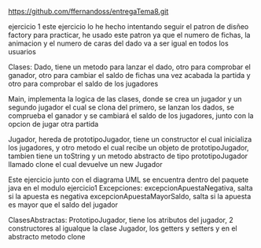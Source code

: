 https://github.com/ffernandoss/entregaTema8.git

ejercicio 1
este ejercicio lo he hecho intentando seguir el patron de disñeo factory para practicar, he usado este patron ya que el numero de fichas, la animacion y el numero de caras del dado va a ser igual en todos los usuarios

Clases:
Dado, tiene un metodo para lanzar el dado, otro para comprobar el ganador, otro para cambiar el saldo de fichas una vez acabada la partida y otro para comprobar el saldo de los jugadores

Main, implementa la logica de las clases, donde se crea un jugador y un segundo jugador el cual se clona del primero, se lanzan los dados, se comprueba el ganador y se cambiará el saldo de los jugadores, junto con la opcion de jugar otra partida

Jugador, hereda de prototipoJugador, tiene un constructor el cual inicializa los jugadores, y otro metodo el cual recibe un objeto de prototipoJugador, tambien tiene un toString y un metodo abstracto de tipo prototipoJugador llamado clone el cual devuelve un new Jugador


Este ejercicio junto con el diagrama UML se encuentra dentro del paquete java en el modulo ejercicio1
Excepciones:
excepcionApuestaNegativa, salta si la apuesta es negativa
excepcionApuestaMayorSaldo, salta si la apuesta es mayor que el saldo del jugador

ClasesAbstractas:
PrototipoJugador, tiene los atributos del jugador, 2 constructores al igualque la clase Jugador, los getters y setters y en el abstracto metodo clone 
